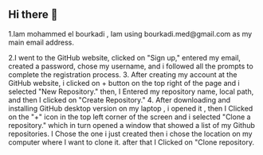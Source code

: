 ## Hi there 👋

<!--
**simsim87/simsim87** is a ✨ _special_ ✨ repository because its `README.md` (this file) appears on your GitHub profile.

Here are some ideas to get you started:

- 🔭 I’m currently working on ...
- 🌱 I’m currently learning ...
- 👯 I’m looking to collaborate on ...
- 🤔 I’m looking for help with ...
- 💬 Ask me about ...
- 📫 How to reach me: ...
- 😄 Pronouns: ...
- ⚡ Fun fact: ...
-->1.Iam mohammed el bourkadi , Iam using bourkadi.med@gmail.com as my main email address.
2.I went to the GitHub website, clicked on "Sign up," entered my email, created a password, chose my username, and i followed all the prompts to complete the registration process.
3. After creating my account at the GitHub website, i clicked on + button on the top right of the page and i selected "New Repository." then, I Entered my repository name, local path, and then I clicked on "Create Repository."
4. After downloading and installing GitHub desktop version on my laptop , i opened it , then I Clicked on the "+" icon in the top left corner of the screen and i selected "Clone a repository." which in turn opened  a window that showed a list of my Github repositories. I Chose the one i just created then i chose the location on my computer where I want to clone it. after that I Clicked on "Clone repository.

